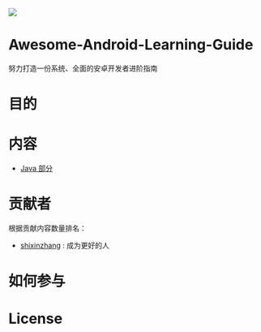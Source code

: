 
![](https://avatars3.githubusercontent.com/u/32798425?s=400&u=e2ad1a5a21fc71ff2f8511866395beca599656f9&v=4)

# Awesome-Android-Learning-Guide

努力打造一份系统、全面的安卓开发者进阶指南

# 目的

# 内容


- [Java 部分](java/README.md)

# 贡献者

根据贡献内容数量排名：

- [shixinzhang](https://github.com/shixinzhang) : 成为更好的人

# 如何参与


# License

